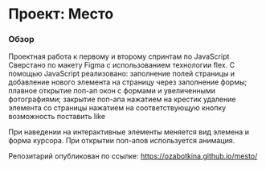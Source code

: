 # Проект: Место

### Обзор

Проектная работа к первому и второму спринтам по JavaScript
Сверстано по макету Figma с использованием технологии flex. 
С помощью JavaScript реализовано:
 заполнение полей страницы и добавление нового элемента на страницу через заполнение формы;
 плавное открытие поп-ап окон с формами и увеличенными фотографиями; 
 закрытие поп-апа нажатием на крестик
 удаление элемента со страницы нажатием на соответствующую кнопку
 возможность поставить like

При наведении на интерактивные элементы меняется вид элемена и форма курсора. При открытии поп-апов используется анимация.


Репозитарий опубликован по ссылке:
https://ozabotkina.github.io/mesto/